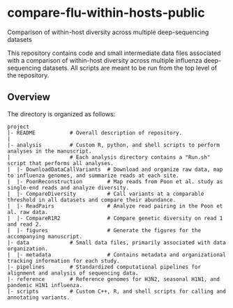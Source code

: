 # compare-flu-within-hosts-public
Comparison of within-host diversity across multiple deep-sequencing datasets

This repository contains code and small intermediate data files associated with a comparison of within-host diversity across multiple influenza deep-sequencing datasets. All scripts are meant to be run from the top level of the repository.

Overview
--------

The directory is organized as follows:

    project
    |- README			# Overall description of repository.
	|
	|- analysis			# Custom R, python, and shell scripts to perform analyses in the manuscript.
	|					# Each analysis directory contains a "Run.sh" script that performs all analyses.
    |  |- DownloadDataCallVariants	# Download and organize raw data, map to influenza genomes, and summarize reads at each site.
	|  |- PoonReconstruction		# Map reads from Poon et al. study as single-end reads and analyze diversity.
	|  |- CompareDiversity			# Call variants at a comparable threshold in all datasets and compare their abundance.
	|  |- ReadPairs					# Analyze read pairing in the Poon et al. raw data.
	|  |- CompareR1R2				# Compare genetic diversity on read 1 and read 2.
	|  |- figures					# Generate the figures for the accompanying manuscript.
	|- data				# Small data files, primarily associated with data organization.
	|  |- metadata					# Contains metadata and organizational tracking information for each study.
	|- pipelines		# Standardized computational pipelines for alignment and analysis of sequencing data.
	|- reference		# Reference genomes for H3N2, seasonal H1N1, and pandemic H1N1 influenza.
	|- scripts			# Custom C++, R, and shell scripts for calling and annotating variants.

    
